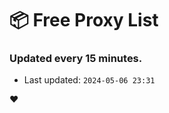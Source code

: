 # :package: Free Proxy List
### Updated every 15 minutes.

- Last updated: `2024-05-06 23:31`

:heart:
